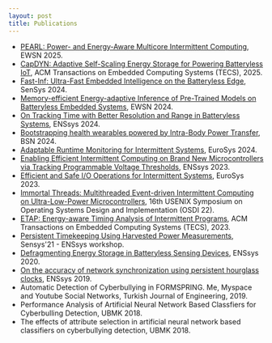 ```yaml
---
layout: post
title: Publications
---
```


<!-- 
<div class="message">
  Howdy! This is an example blog post that shows several types of HTML content supported in this theme.
</div>
-->

<ul>
  <li><a href="https://www.ewsn25.cs.kuleuven.be/home">PEARL: Power- and Energy-Aware Multicore Intermittent Computing</a>, EWSN 2025. </li> 
  <li><a href="https://dl.acm.org/doi/10.1145/3737288">CapDYN: Adaptive Self-Scaling Energy Storage for Powering Batteryless IoT</a>, ACM Transactions on Embedded Computing Systems (TECS), 2025.</li> 
  <li><a href="https://dl.acm.org/doi/10.1145/3666025.3699335">Fast-Inf: Ultra-Fast Embedded Intelligence on the Batteryless Edge</a>, SenSys 2024. </li> 
  <li><a href="https://ewsn24.tii.ae/">Memory-efficient Energy-adaptive Inference of Pre-Trained Models on Batteryless Embedded Systems</a>, EWSN 2024. </li> 
  <li><a href="https://dl.acm.org/doi/abs/10.1145/3698384.3699617">On Tracking Time with Better Resolution and Range in Batteryless Systems</a>,  ENSsys 2024. </li> 
  <li><a href="https://ieeexplore.ieee.org/abstract/document/10780616">Bootstrapping health wearables powered by Intra-Body Power Transfer</a>, BSN 2024. </li> 
  <li><a href="https://dl.acm.org/doi/abs/10.1145/3627703.3650070">Adaptable Runtime Monitoring for Intermittent Systems</a>, EuroSys 2024. </li> 
  <li><a href="https://dl.acm.org/doi/abs/10.1145/3628353.3628547">Enabling Efficient Intermittent Computing on Brand New Microcontrollers via Tracking Programmable Voltage Thresholds</a>,  ENSsys 2023. </li> 
  <li><a href="https://dl.acm.org/doi/abs/10.1145/3552326.3587435">Efficient and Safe I/O Operations for Intermittent Systems</a>, EuroSys 2023. </li> 
  <li><a href="https://www.usenix.org/conference/osdi22/presentation/yildiz">Immortal Threads: Multithreaded Event-driven Intermittent Computing on Ultra-Low-Power Microcontrollers</a>, 16th USENIX Symposium on Operating Systems Design and Implementation (OSDI 22).</li> 
  <li><a href="https://dl.acm.org/doi/abs/10.1145/3563216">ETAP: Energy-aware Timing Analysis of Intermittent Programs</a>, ACM Transactions on Embedded Computing Systems (TECS), 2023.</li> 
  <li><a href="https://dl.acm.org/doi/abs/10.1145/3485730.3493361">Persistent Timekeeping Using Harvested Power Measurements</a>, Sensys'21 - ENSsys workshop.</li> 
  <li><a href="https://dl.acm.org/doi/10.1145/3417308.3430271">Defragmenting Energy Storage in Batteryless Sensing Devices</a>, ENSsys 2020.</li> 
  <li><a href="https://dl.acm.org/doi/10.1145/3362053.3363497">On the accuracy of network synchronization using persistent hourglass clocks</a>, ENSsys 2019.</li> 
  <li>Automatic Detection of Cyberbullying in FORMSPRING. Me, Myspace and Youtube Social Networks, Turkish Journal of Engineering, 2019.</li>
  <li>Performance Analysis of Artificial Neural Network Based Classfiers for Cyberbulling Detection, UBMK 2018.</li>
  <li>The effects of attribute selection in artificial neural network based classifiers on cyberbullying detection, UBMK 2018.</li>
</ul>
